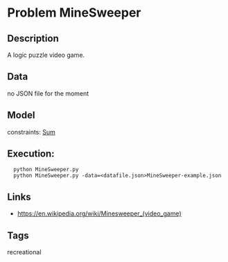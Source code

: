 # Problem MineSweeper
## Description
A logic puzzle video game.

## Data
  no JSON file for the moment

## Model
  constraints: [Sum](http://pycsp.org/documentation/constraints/Sum)

## Execution:
```
  python MineSweeper.py
  python MineSweeper.py -data=<datafile.json>MineSweeper-example.json
```

## Links
 - https://en.wikipedia.org/wiki/Minesweeper_(video_game)

## Tags
  recreational
